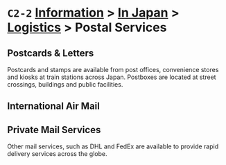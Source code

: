 # `C2-2` [Information](../../../) > [In Japan](../../) > [Logistics](../) > Postal Services

## Postcards & Letters
Postcards and stamps are available from post offices, convenience stores and kiosks at train stations across Japan. Postboxes are located at street crossings, buildings and public facilities.

## International Air Mail
<!-- more information required -->

## Private Mail Services
Other mail services, such as DHL and FedEx are available to provide rapid delivery services across the globe.

